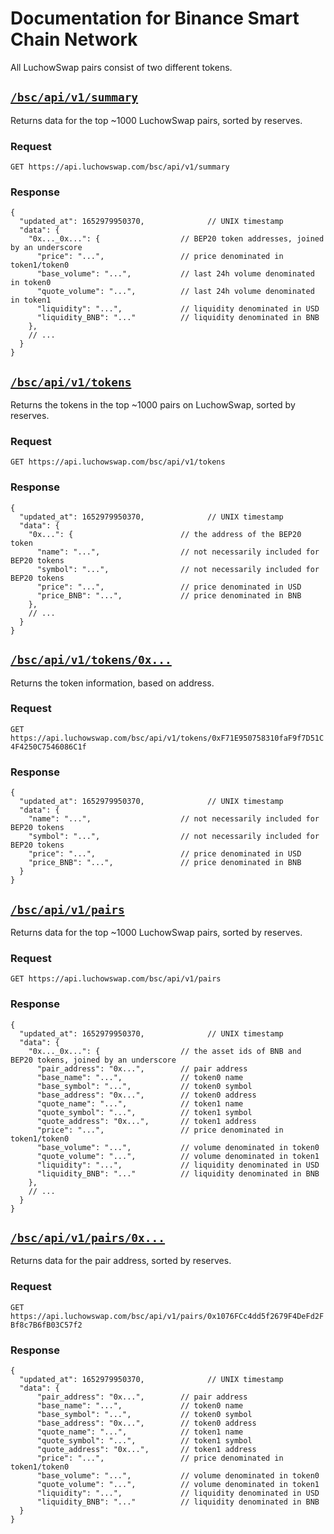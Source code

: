 # Documentation for Binance Smart Chain Network

All LuchowSwap pairs consist of two different tokens.

## [`/bsc/api/v1/summary`](https://api.luchowswap.com/bsc/api/v1/summary)

Returns data for the top ~1000 LuchowSwap pairs, sorted by reserves. 

### Request

`GET https://api.luchowswap.com/bsc/api/v1/summary`

### Response

```json5
{
  "updated_at": 1652979950370,              // UNIX timestamp
  "data": {
    "0x..._0x...": {                  // BEP20 token addresses, joined by an underscore
      "price": "...",                 // price denominated in token1/token0
      "base_volume": "...",           // last 24h volume denominated in token0
      "quote_volume": "...",          // last 24h volume denominated in token1
      "liquidity": "...",             // liquidity denominated in USD
      "liquidity_BNB": "..."          // liquidity denominated in BNB
    },
    // ...
  }
}
```

## [`/bsc/api/v1/tokens`](https://api.luchowswap.com/bsc/api/v1/tokens)

Returns the tokens in the top ~1000 pairs on LuchowSwap, sorted by reserves.

### Request

`GET https://api.luchowswap.com/bsc/api/v1/tokens`

### Response

```json5
{
  "updated_at": 1652979950370,              // UNIX timestamp
  "data": {
    "0x...": {                        // the address of the BEP20 token
      "name": "...",                  // not necessarily included for BEP20 tokens
      "symbol": "...",                // not necessarily included for BEP20 tokens
      "price": "...",                 // price denominated in USD
      "price_BNB": "...",             // price denominated in BNB
    },
    // ...
  }
}
```

## [`/bsc/api/v1/tokens/0x...`](https://api.luchowswap.com/bsc/api/v1/tokens/0xF71E950758310faF9f7D51C4F4250C7546086C1f)

Returns the token information, based on address.

### Request

`GET https://api.luchowswap.com/bsc/api/v1/tokens/0xF71E950758310faF9f7D51C4F4250C7546086C1f`

### Response

```json5
{
  "updated_at": 1652979950370,              // UNIX timestamp
  "data": {
    "name": "...",                    // not necessarily included for BEP20 tokens
    "symbol": "...",                  // not necessarily included for BEP20 tokens
    "price": "...",                   // price denominated in USD
    "price_BNB": "...",               // price denominated in BNB
  }
}
```

## [`/bsc/api/v1/pairs`](https://api.luchowswap.com/bsc/api/v1/pairs)

Returns data for the top ~1000 LuchowSwap pairs, sorted by reserves.

### Request

`GET https://api.luchowswap.com/bsc/api/v1/pairs`

### Response

```json5
{
  "updated_at": 1652979950370,              // UNIX timestamp
  "data": {
    "0x..._0x...": {                  // the asset ids of BNB and BEP20 tokens, joined by an underscore
      "pair_address": "0x...",        // pair address
      "base_name": "...",             // token0 name
      "base_symbol": "...",           // token0 symbol
      "base_address": "0x...",        // token0 address
      "quote_name": "...",            // token1 name
      "quote_symbol": "...",          // token1 symbol
      "quote_address": "0x...",       // token1 address
      "price": "...",                 // price denominated in token1/token0
      "base_volume": "...",           // volume denominated in token0
      "quote_volume": "...",          // volume denominated in token1
      "liquidity": "...",             // liquidity denominated in USD
      "liquidity_BNB": "..."          // liquidity denominated in BNB
    },
    // ...
  }
}
```

## [`/bsc/api/v1/pairs/0x...`](https://api.luchowswap.com/bsc/api/v1/pairs/0x1076FCc4dd5f2679F4DeFd2FBf8c7B6fB03C57f2)

Returns data for the pair address, sorted by reserves.

### Request

`GET https://api.luchowswap.com/bsc/api/v1/pairs/0x1076FCc4dd5f2679F4DeFd2FBf8c7B6fB03C57f2`

### Response

```json5
{
  "updated_at": 1652979950370,              // UNIX timestamp
  "data": {
      "pair_address": "0x...",        // pair address
      "base_name": "...",             // token0 name
      "base_symbol": "...",           // token0 symbol
      "base_address": "0x...",        // token0 address
      "quote_name": "...",            // token1 name
      "quote_symbol": "...",          // token1 symbol
      "quote_address": "0x...",       // token1 address
      "price": "...",                 // price denominated in token1/token0
      "base_volume": "...",           // volume denominated in token0
      "quote_volume": "...",          // volume denominated in token1
      "liquidity": "...",             // liquidity denominated in USD
      "liquidity_BNB": "..."          // liquidity denominated in BNB
  }
}
```